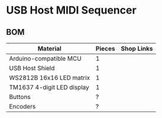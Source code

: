 # USB Host MIDI Sequencer

<description tba>

## BOM

| Material                   | Pieces | Shop Links |
|----------------------------|--------|------------|
| Arduino-compatible MCU     | 1      |            |
| USB Host Shield            | 1      |            |
| WS2812B 16x16 LED matrix   | 1      |            |
| TM1637 4-digit LED display | 1      |            |
| Buttons                    | ?      |            |
| Encoders                   | ?      |            |
